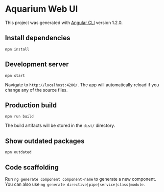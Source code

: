 # Aquarium Web UI

This project was generated with [Angular CLI](https://github.com/angular/angular-cli) version 1.2.0.

## Install dependencies

    npm install

## Development server

    npm start

Navigate to `http://localhost:4200/`. The app will automatically reload if you change any of the source files.

## Production build

    npm run build

The build artifacts will be stored in the `dist/` directory.

## Show outdated packages

    npm outdated

## Code scaffolding

Run `ng generate component component-name` to generate a new component. You can also use `ng generate directive|pipe|service|class|module`.
